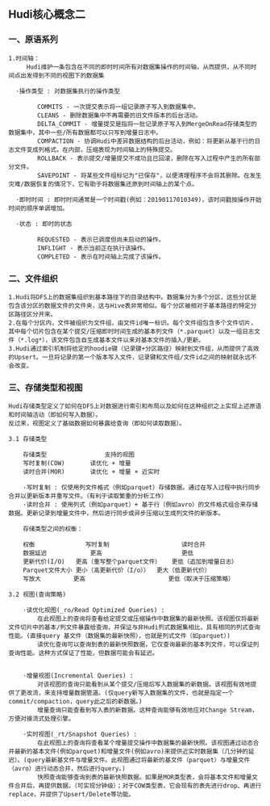 ## Hudi核心概念二

### 一、原语系列

    1.时间轴：
         Hudi维护一条包含在不同的即时时间所有对数据集操作的时间轴，从而提供，从不同时间点出发得到不同的视图下的数据集
        
      ·操作类型 : 对数据集执行的操作类型
      
            COMMITS - 一次提交表示将一组记录原子写入到数据集中。        
            CLEANS - 删除数据集中不再需要的旧文件版本的后台活动。        
            DELTA_COMMIT - 增量提交是指将一批记录原子写入到MergeOnRead存储类型的数据集中，其中一些/所有数据都可以只写到增量日志中。        
            COMPACTION - 协调Hudi中差异数据结构的后台活动，例如：将更新从基于行的日志文件变成列格式。在内部，压缩表现为时间轴上的特殊提交。        
            ROLLBACK - 表示提交/增量提交不成功且已回滚，删除在写入过程中产生的所有部分文件。       
            SAVEPOINT - 将某些文件组标记为"已保存"，以便清理程序不会将其删除。在发生灾难/数据恢复的情况下，它有助于将数据集还原到时间轴上的某个点。
        
      ·即时时间 : 即时时间通常是一个时间戳(例如：20190117010349)，该时间戳按操作开始时间的顺序单调增加。
      
      ·状态 : 即时的状态
      
            REQUESTED - 表示已调度但尚未启动的操作。            
            INFLIGHT - 表示当前正在执行该操作。           
            COMPLETED - 表示在时间轴上完成了该操作。
            
### 二、文件组织

    1.Hudi将DFS上的数据集组织到基本路径下的目录结构中。数据集分为多个分区，这些分区是包含该分区的数据文件的文件夹，这与Hive表非常相似。每个分区被相对于基本路径的特定分区路径区分开来。
    2.在每个分区内，文件被组织为文件组，由文件id唯一标识。每个文件组包含多个文件切片，其中每个切片包含在某个提交/压缩即时时间生成的基本列文件（*.parquet）以及一组日志文件（*.log*），该文件包含自生成基本文件以来对基本文件的插入/更新。
    3.Hudi通过索引机制将给定的hoodie键（记录键+分区路径）映射到文件组，从而提供了高效的Upsert。一旦将记录的第一个版本写入文件，记录键和文件组/文件id之间的映射就永远不会改变。
    
### 三、存储类型和视图

    Hudi存储类型定义了如何在DFS上对数据进行索引和布局以及如何在这种组织之上实现上述原语和时间轴活动（即如何写入数据）。
    反过来，视图定义了基础数据如何暴露给查询（即如何读取数据）。
    
    3.1 存储类型
    
        存储类型	            支持的视图
        写时复制(COW)	    读优化 + 增量
        读时合并(MOR)	    读优化 + 增量 + 近实时
        
        ·写时复制 : 仅使用列文件格式（例如parquet）存储数据。通过在写入过程中执行同步合并以更新版本并重写文件。（有利于读取繁重的分析工作）
        ·读时合并 : 使用列式（例如parquet）+ 基于行（例如avro）的文件格式组合来存储数据。更新记录到增量文件中，然后进行同步或异步压缩以生成列文件的新版本。
        
        存储类型之间的权衡：
        
        权衡	            写时复制	                读时合并
        数据延迟	        更高	                    更低
        更新代价(I/O)	更高（重写整个parquet文件）	更低（追加到增量日志）
        Parquet文件大小	更小（高更新代价（I/o））	更大（低更新代价）
        写放大	        更高	                     更低（取决于压缩策略）
        
    3.2 视图(查询策略)
    
        ·读优化视图(_ro/Read Optimized Queries) : 
            在此视图上的查询将查看给定提交或压缩操作中数据集的最新快照。该视图仅将最新文件切片中的基本/列文件暴露给查询，并保证与非Hudi列式数据集相比，具有相同的列式查询性能。(直接query 基文件（数据集的最新快照），也就是列式文件（如parquet）)
            读优化查询可以查询到表的最新快照数据，它仅查询最新的基本列文件，可以保证列查询性能。这种方式保证了性能，但数据可能会有延迟。
            
        
        ·增量视图(Incremental Queries) : 
            对该视图的查询只能看到从某个提交/压缩后写入数据集的新数据。该视图有效地提供了更改流，来支持增量数据管道。(仅query新写入数据集的文件，也就是指定一个commit/compaction，query此之后的新数据。)
            增量查询只能查看到写入表的新数据。这种查询能够有效地应对Change Stream，方便对接流式处理引擎。
                  
        ·实时视图(_rt/Snapshot Queries) : 
            在此视图上的查询将查看某个增量提交操作中数据集的最新快照。该视图通过动态合并最新的基本文件(例如parquet)和增量文件(例如avro)来提供近实时数据集（几分钟的延迟）。(query最新基文件与增量文件。此视图通过将最新的基文件（parquet）与增量文件（avro）进行动态合并，然后进行query。)
            快照查询能够查询到表的最新快照数据。如果是MOR类型表，会将基本文件和增量文件合并后，再提供数据。（可实现分钟级）；对于COW类型表，它会现有的表先进行drop、再进行replace，并提供了Upsert/Delete等功能。